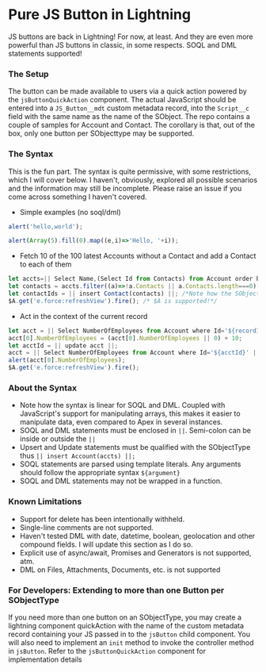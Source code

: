 # Pure JS Button in Lightning

JS buttons are back in Lightning! For now, at least. And they are even more powerful than JS buttons in classic, in some respects. SOQL and DML statements supported!

### The Setup

The button can be made available to users via a quick action powered by the `jsButtonQuickAction` component. The actual JavaScript should be entered into a `JS_Button__mdt` custom metadata record, into the `Script__c` field with the same name as the name of the SObject. The repo contains a couple of samples for Account and Contact. The corollary is that, out of the box, only one button per SObjecttype may be supported. 

### The Syntax

This is the fun part. The syntax is quite permissive, with some restrictions, which I will cover below. I haven't, obviously, explored all possible scenarios and the information may still be incomplete. Please raise an issue if you come across something I haven't covered.

* Simple examples (no soql/dml)

```javascript 
alert('hello,world');
```

```javascript
alert(Array(5).fill(0).map((e,i)=>'Hello, '+i));
```

* Fetch 10 of the 100 latest Accounts without a Contact and add a Contact to each of them

```javascript 
let accts=|| Select Name,(Select Id from Contacts) from Account order by createddate desc limit 100 ||;
let contacts = accts.filter((a)=>!a.Contacts || a.Contacts.length===0).slice(0,10).map((a)=>({LastName: a.Name+'-Contact', AccountId: a.Id}));
let contactIds = || insert Contact(contacts) ||; /*Note how the SObjectType has been specified. This is required for insert and upsert*/
$A.get('e.force:refreshView').fire(); /* $A is supported!*/
```

* Act in the context of the current record

```javascript
let acct = || Select NumberOfEmployees from Account where Id='${recordId}' ||;
acct[0].NumberOfEmployees = (acct[0].NumberOfEmployees || 0) + 10;
let acctId = || update acct ||;
acct = || Select NumberOfEmployees from Account where Id='${acctId}' ||;
alert(acct[0].NumberOfEmployees);
$A.get('e.force:refreshView').fire();
```

### About the Syntax

* Note how the syntax is linear for SOQL and DML. Coupled with JavaScript's support for manipulating arrays, this makes it easier to manipulate data, even compared to Apex in several instances.
* SOQL and DML statements must be enclosed in `||`. Semi-colon can be inside or outside the `||`
* Upsert and Update statements must be qualified with the SObjectType thus `|| insert Account(accts) ||;`
* SOQL statements are parsed using template literals. Any arguments should follow the appropriate syntax `${argument}`
* SOQL and DML statements may not be wrapped in a function.

### Known Limitations

* Support for delete has been intentionally withheld.
* Single-line comments are not supported. 
* Haven't tested DML with date, datetime, boolean, geolocation and other compound fields. I will update this section as I do so.
* Explicit use of async/await, Promises and Generators is not supported, atm.
* DML on Files, Attachments, Documents, etc. is not supported

### For Developers: Extending to more than one Button per SObjectType

If you need more than one button on an SObjectType, you may create a lightning component quickAction with the name of the custom metadata record containing your JS passed in to the `jsButton` child component. You will also need to implement an `init` method to invoke the controller method in `jsButton`. Refer to the `jsButtonQuickAction` component for implementation details

